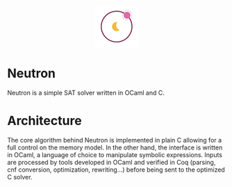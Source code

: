 <p align="center">
  <img src="images/neutron.png">
</p>

# Neutron

Neutron is a simple SAT solver written in OCaml and C.

# Architecture

The core algorithm behind Neutron is implemented in plain C allowing for a full control on the memory model. In the other hand, the interface is written in OCaml, a language of choice to manipulate symbolic expressions. Inputs are processed by tools developed in OCaml and verified in Coq (parsing, cnf conversion, optimization, rewriting...) before being sent to the optimized C solver.




